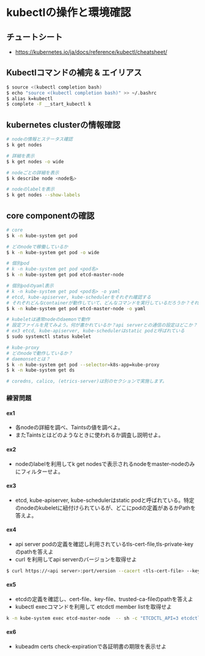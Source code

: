 # kubectlの操作と環境確認

## チュートシート
- https://kubernetes.io/ja/docs/reference/kubectl/cheatsheet/


## Kubectlコマンドの補完 & エイリアス
```sh
$ source <(kubectl completion bash)
$ echo "source <(kubectl completion bash)" >> ~/.bashrc
$ alias k=kubectl
$ complete -F __start_kubectl k
```

## kubernetes clusterの情報確認
```sh
# nodeの情報とステータス確認
$ k get nodes

# 詳細を表示
$ k get nodes -o wide

# nodeごとの詳細を表示
$ k describe node <node名>

# nodeのlabelを表示
$ k get nodes --show-labels
```

## core componentの確認
```sh
# core
$ k -n kube-system get pod

# どのnodeで稼働しているか
$ k -n kube-system get pod -o wide

# 個別pod
# k -n kube-system get pod <pod名>
$ k -n kube-system get pod etcd-master-node

# 個別podのyaml表示
# k -n kube-system get pod <pod名> -o yaml
# etcd, kube-apiserver, kube-schedulerをそれぞれ確認する
# それぞれどんなcontainerが動作していて、どんなコマンドを実行しているだろうか？それどのportで動作している？
$ k -n kube-system get pod etcd-master-node -o yaml

# kubeletは通常nodeのdaemonで動作
# 設定ファイルを見てみよう。何が書かれているか？api serverとの通信の設定はどこか？
# ex3 etcd, kube-apiserver, kube-schedulerはstatic podと呼ばれている
$ sudo systemctl status kubelet

# kube-proxy
# どのnodeで動作しているか？
# daemonsetとは？
$ k -n kube-system get pod --selector=k8s-app=kube-proxy
$ k -n kube-system get ds

# coredns, calico, (etrics-server)は別のセクションで実施します。
```


### 練習問題

#### ex1
- 各nodeの詳細を調べ、Taintsの値を調べよ。
- またTaintsとはどのようなときに使われるか調査し説明せよ。

#### ex2
- nodeのlabelを利用してk get nodesで表示されるnodeをmaster-nodeのみにフィルターせよ。

#### ex3
- etcd, kube-apiserver, kube-schedulerはstatic podと呼ばれている。特定のnodeのkubeletに紐付けられているが、どこにpodの定義があるかPathを答えよ。

#### ex4
- api server podの定義を確認し利用されているtls-cert-file,tls-private-keyのpathを答えよ
- curl を利用してapi serverのバージョンを取得せよ

```sh
$ curl https://<api server>:port/version --cacert <tls-cert-file> --key <tls-private-key>
```

#### ex5
- etcdの定義を確認し、cert-file、key-file、trusted-ca-fileのpathを答えよ
- kubectl execコマンドを利用して etcdctl member listを取得せよ

```sh
k -n kube-system exec etcd-master-node  -- sh -c "ETCDCTL_API=3 etcdctl member list --cacert <trusted-ca-file> --cert <cert-file> --key <key-file>"
```

#### ex6
- kubeadm certs check-expirationで各証明書の期限を表示せよ
